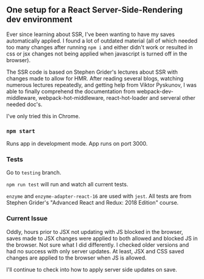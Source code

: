 ## One setup for a React Server-Side-Rendering dev environment

Ever since learning about SSR, I've been wanting to have my saves automatically applied. I found a lot of outdated material
(all of which needed too many changes after running `npm i` and either didn't work or resulted in css or jsx changes not being
applied when javascript is turned off in the browser).

The SSR code is based on Stephen Grider's lectures about SSR with changes made to allow for HMR. After reading several
blogs, watching numerous lectures repeatedly, and getting help from Viktor Pyskunov, I was able to finally comprehend the
documentation from webpack-dev-middleware, webpack-hot-middleware, react-hot-loader and serveral other needed doc's.

I've only tried this in Chrome.

### `npm start`

Runs app in development mode.
App runs on port 3000.

### Tests

Go to `testing` branch.

`npm run test` will run and watch all current tests.

`enzyme` and `enzyme-adapter-react-16` are used with `jest`.
All tests are from Stephen Grider's "Advanced React and Redux: 2018 Edition" course.

### Current Issue

Oddly, hours prior to JSX not updating with JS blocked in the browser,
saves made to JSX changes were applied to both allowed and blocked JS
in the browser. Not sure what I did differently. I checked older versions
and had no success with only server updates. At least, JSX and CSS saved
changes are applied to the browser when JS is allowed.

I'll continue to check into how to apply server side updates on save.
